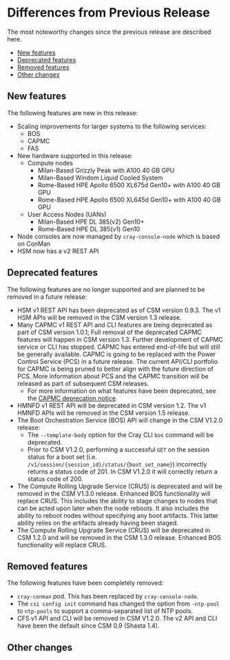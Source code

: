 # Differences from Previous Release

The most noteworthy changes since the previous release are described here.

* [New features](#new_features)
* [Deprecated features](#deprecated_features)
* [Removed features](#removed_features)
* [Other changes](#other_changes)

<a name="new_features"></a>

## New features

The following features are new in this release:

* Scaling improvements for larger systems to the following services:
  * BOS
  * CAPMC
  * FAS
* New hardware supported in this release:
  * Compute nodes
    * Milan-Based Grizzly Peak with A100 40 GB GPU
    * Milan-Based Windom Liquid Cooled System
    * Rome-Based HPE Apollo 6500 XL675d Gen10+ with A100 40 GB GPU
    * Rome-Based HPE Apollo 6500 XL645d Gen10+ with A100 40 GB GPU
  * User Access Nodes (UANs)
    * Milan-Based HPE DL 385(v2) Gen10+
    * Rome-Based HPE DL 385(v1) Gen10
* Node consoles are now managed by `cray-console-node` which is based on ConMan
* HSM now has a v2 REST API

<a name="deprecated_features"></a>

## Deprecated features

The following features are no longer supported and are planned to be removed in a future release:

* HSM v1 REST API has been deprecated as of CSM version 0.9.3. The v1 HSM APIs will be removed in the CSM version 1.3 release.
* Many CAPMC v1 REST API and CLI features are being deprecated as part of CSM version 1.0.1; Full removal of the deprecated CAPMC features will happen in CSM version 1.3. Further
  development of CAPMC service or CLI has stopped. CAPMC has entered end-of-life but will still be generally available. CAPMC is going to be replaced with the Power Control
  Service (PCS) in a future release. The current API/CLI portfolio for CAPMC is being pruned to better align with the future direction of PCS. More information about PCS and
  the CAPMC transition will be released as part of subsequent CSM releases.
  * For more information on what features have been deprecated, see the [CAPMC deprecation notice](CAPMC_deprecation.md).
* HMNFD v1 REST API will be deprecated in CSM version 1.2. The v1 HMNFD APIs will be removed in the CSM version 1.5 release.
* The Boot Orchestration Service (BOS) API will change in the CSM V1.2.0 release:
  * The `--template-body` option for the Cray CLI `bos` command will be deprecated.
  * Prior to CSM V1.2.0, performing a successful `GET` on the session status for a boot set (i.e. `/v1/session/{session_id}/status/{boot_set_name}`) incorrectly returns
    a status code of 201. In CSM V1.2.0 it will correctly return a status code of 200.
* The Compute Rolling Upgrade Service (CRUS) is deprecated and will be removed in the CSM V1.3.0 release. Enhanced BOS functionality will replace CRUS. This includes the ability
  to stage changes to nodes that can be acted upon later when the node reboots. It also includes the ability to reboot nodes without specifying any boot artifacts. This latter
  ability relies on the artifacts already having been staged.
* The Compute Rolling Upgrade Service (CRUS) will be deprecated in CSM 1.2.0 and will be removed in the CSM 1.3.0 release. Enhanced BOS functionality will replace CRUS.

<a name="removed_features"></a>

## Removed features

The following features have been completely removed:

* `cray-conman` pod. This has been replaced by `cray-console-node`.
* The `csi config init` command has changed the option from `-ntp-pool` to `ntp-pools` to support a comma-separated list of NTP pools.
* CFS v1 API and CLI will be removed in CSM V1.2.0. The v2 API and CLI have been the default since CSM 0.9 (Shasta 1.4).

<a name="other_changes"></a>

## Other changes
